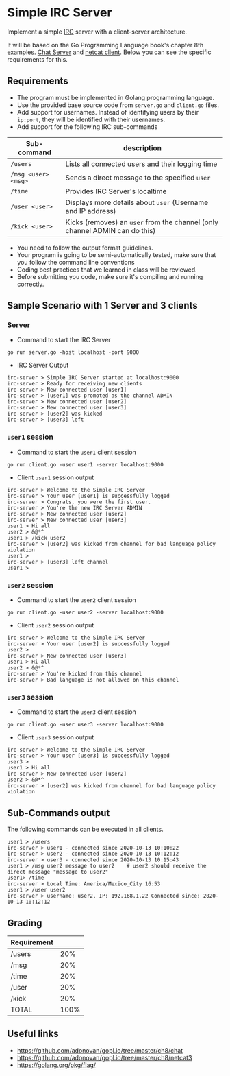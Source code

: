 Simple IRC Server
=================
Implement a simple [IRC](https://en.wikipedia.org/wiki/Internet_Relay_Chat) server with a client-server architecture.

It will be based on the Go Programming Language book's chapter 8th examples. [Chat Server](https://github.com/adonovan/gopl.io/tree/master/ch8/chat) and [netcat client](https://github.com/adonovan/gopl.io/tree/master/ch8/netcat3). Below you can see the specific requirements for this.

Requirements
------------
- The program must be implemented in Golang programming language.
- Use the provided base source code from `server.go` and `client.go` files.
- Add support for usernames. Instead of identifying users by their `ip:port`, they will be identified with their usernames.
- Add support for the following IRC sub-commands

| Sub-command         | description                                                                  |
|---------------------|------------------------------------------------------------------------------|
| `/users`            | Lists all connected users and their logging time                             |
| `/msg <user> <msg>` | Sends a direct message to the specified `user`                               |
| `/time`             | Provides IRC Server's localtime                                              |
| `/user <user>`      | Displays more details about `user` (Username and IP address)                 |
| `/kick <user>`      | Kicks (removes) an `user` from the channel (only channel ADMIN can do this)  |

- You need to follow the output format guidelines.
- Your program is going to be semi-automatically tested, make sure that you follow the command line conventions
- Coding best practices that we learned in class will be reviewed.
- Before submitting you code, make sure it's compiling and running correctly.


Sample Scenario with 1 Server and 3 clients
-------------------------------------------


### Server

- Command to start the IRC Server
```
go run server.go -host localhost -port 9000
```

- IRC Server Output

```
irc-server > Simple IRC Server started at localhost:9000
irc-server > Ready for receiving new clients
irc-server > New connected user [user1]
irc-server > [user1] was promoted as the channel ADMIN
irc-server > New connected user [user2]
irc-server > New connected user [user3]
irc-server > [user2] was kicked
irc-server > [user3] left
```

### `user1` session

- Command to start the `user1` client session

```
go run client.go -user user1 -server localhost:9000
```

- Client `user1` session output

```
irc-server > Welcome to the Simple IRC Server
irc-server > Your user [user1] is successfully logged
irc-server > Congrats, you were the first user.
irc-server > You're the new IRC Server ADMIN
irc-server > New connected user [user2]
irc-server > New connected user [user3]
user1 > Hi all
user2 > &@*^
user1 > /kick user2
irc-server > [user2] was kicked from channel for bad language policy violation
user1 >
irc-server > [user3] left channel
user1 >
```

### `user2` session

- Command to start the `user2` client session

```
go run client.go -user user2 -server localhost:9000
```

- Client `user2` session output

```
irc-server > Welcome to the Simple IRC Server
irc-server > Your user [user2] is successfully logged
user2 >
irc-server > New connected user [user3]
user1 > Hi all
user2 > &@*^
irc-server > You're kicked from this channel
irc-server > Bad language is not allowed on this channel

```

### `user3` session

- Command to start the `user3` client session

```
go run client.go -user user3 -server localhost:9000
```

- Client `user3` session output

```
irc-server > Welcome to the Simple IRC Server
irc-server > Your user [user3] is successfully logged
user3 >
user1 > Hi all
irc-server > New connected user [user2]
user2 > &@*^
irc-server > [user2] was kicked from channel for bad language policy violation
```

Sub-Commands output
-------------------
The following commands can be executed in all clients.

```
user1 > /users
irc-server > user1 - connected since 2020-10-13 10:10:22
irc-server > user2 - connected since 2020-10-13 10:12:12
irc-server > user3 - connected since 2020-10-13 10:15:43
user1 > /msg user2 message to user2    # user2 should receive the direct message "message to user2"
user1> /time
irc-server > Local Time: America/Mexico_City 16:53
user1 > /user user2
irc-server > username: user2, IP: 192.168.1.22 Connected since: 2020-10-13 10:12:12
```

Grading
-------
| Requirement            |      |
|------------------------|------|
| /users                 | 20%  |
| /msg <user> <msg>      | 20%  |
| /time                  | 20%  |
| /user <user>           | 20%  |
| /kick <user>           | 20%  |
| TOTAL                  | 100% |

Useful links
------------
- https://github.com/adonovan/gopl.io/tree/master/ch8/chat
- https://github.com/adonovan/gopl.io/tree/master/ch8/netcat3
- https://golang.org/pkg/flag/
